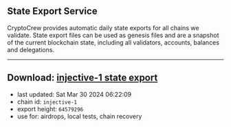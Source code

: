 ## State Export Service
CryptoCrew provides automatic daily state exports for all chains we validate. State export files can be used as genesis files and are a snapshot of the current blockchain state, including all validators, accounts, balances and delegations.

---
**Download: [injective-1 state export](https://dl-eu2.ccvalidators.com/SERVICE/injective/injective-1_export_64579296.json)**
---

- last updated: Sat Mar 30 2024 06:22:09
- chain id: `injective-1`
- export height: `64579296`
- use for: airdrops, local tests, chain recovery
